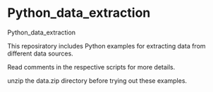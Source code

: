 # Python_data_extraction
Python_data_extraction

This reposiratory includes Python examples for extracting data from different data sources.

Read comments in the respective scripts for more details.

unzip the data.zip directory before trying out these examples.
